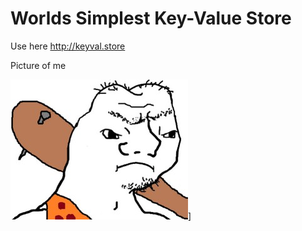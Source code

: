# Worlds Simplest Key-Value Store

Use here http://keyval.store

Picture of me

![Me](images/me.jpg)]
